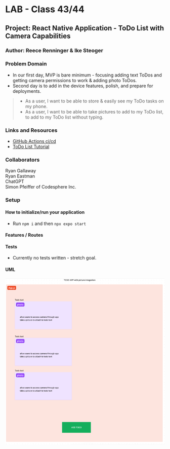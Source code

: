 # LAB - Class 43/44

## Project: React Native Application - ToDo List with Camera Capabilities

### Author: Reece Renninger & Ike Steoger

### Problem Domain

- In our first day, MVP is bare minimum - focusing adding text ToDos and getting camera permissions to work & adding photo ToDos.
- Second day is to add in the device features, polish, and prepare for deployments.

> - As a user, I want to be able to store & easily see my ToDo tasks on my phone.
> - As a user, I want to be able to take pictures to add to my ToDo list, to add to my ToDo list without typing.

### Links and Resources

- [GitHub Actions ci/cd](https://github.com/ikesteoger/401d53-Lab43/actions)
- [ToDo List Tutorial](https://dev.to/codesphere/building-your-first-react-native-application-with-expo-5381)
<!-- - [back-end server url](http://xyz.com) (when applicable) -->
<!-- - [front-end application]() -->

### Collaborators

Ryan Gallaway  
Ryan Eastman  
ChatGPT  
Simon Pfeiffer of Codesphere Inc.

### Setup

<!-- #### `.env` requirements

For now I have none and do not require one -->

#### How to initialize/run your application

- Run `npm i` and then `npx expo start`

<!--- #### How to use your library (where applicable) --->

#### Features / Routes

<!-- - GET : `/hello` - specific route to hit -->

#### Tests

<!-- - Run `npm test` to see tests running. -->

- Currently no tests written - stretch goal.

#### UML

![UML](./uml.png)
